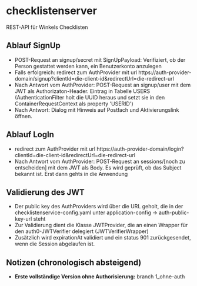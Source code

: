 # checklistenserver
REST-API für Winkels Checklisten

## Ablauf SignUp

* POST-Request an signup/secret mit SignUpPayload: Verifiziert, ob der Person gestattet werden kann, ein Benutzerkonto anzulegen
* Falls erfolgreich: redirect zum AuthProvider mit url https://auth-provider-domain/signup?clientId=die-client-id&redirectUrl=die-redirect-url
* Nach Antwort vom AuthProvider: POST-Request an signup/user mit dem JWT als Authorizaton-Header. Eintrag in Tabelle USERS (AuthenticationFilter holt die UUID heraus und setzt sie in den ContainerRequestContext als property 'USERID')
* Nach Antwort: Dialog mit Hinweis auf Postfach und Aktivierungslink öffnen.

## Ablauf LogIn

* redirect zum AuthProvider mit url https://auth-provider-domain/login?clientId=die-client-id&redirectUrl=die-redirect-url
* Nach Antwort vom AuthProvider: POST-Request an sessions/[noch zu entscheiden] mit dem JWT als Body. Es wird geprüft, ob das
Subject bekannt ist. Erst dann gehts in die Anwendung

## Validierung des JWT

* Der public key des AuthProviders wird über die URL geholt, die in der checklistenservice-config.yaml unter
application-config -> auth-public-key-url steht
* Zur Validierung dient die Klasse JWTProvider, die an einen Wrapper für den auth0-JWTVerifier delegiert (JWTVerifierWrapper)
* Zusätzlich wird expirationAt validiert und ein status 901 zurückgesendet, wenn die Session abgelaufen ist.


## Notizen (chronologisch absteigend)
* __Erste vollständige Version ohne Authorisierung:__ branch 1_ohne-auth

